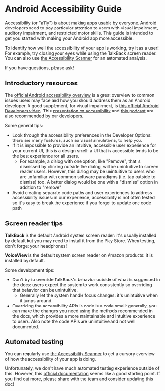 # Android Accessibility Guide
Accessibility (or "a11y") is about making apps usable by everyone. Android developers need to pay particular attention to users with visual impairment, auditory impairment, and restricted motor skills. This guide is intended to get you started with making your Android app more accessible.

To identify how well the accessibility of your app is working, try it as a user! For example, try closing your eyes while using the TalkBack screen reader. You can also use [the Accessibility Scanner][scanner] for an automated analysis.

If you have questions, please ask!

## Introductory resources
The [official Android accessibility overview](https://developer.android.com/guide/topics/ui/accessibility/apps) is a great overview to common issues users may face and how you should address them as an Android developer. A good supplement, for visual impairment, is [this official Android Developers video](https://www.youtube.com/watch?v=1by5J7c5Vz4). This [presentation on accessibility](https://www.youtube.com/watch?v=UOr3mgqJU0A&feature=youtu.be&list=PLnVy79PaFHMUqqvwbjyKJZv1N8rzHOCBi) and [this podcast](https://androidbackstage.blogspot.com/2014/10/episode-14-accessibility.html) are also recommended by our developers.

Some general tips:
- Look through the accessibility preferences in the Developer Options: there are many features, such as visual simulations, to help you.
- If it is impossible to provide an intuitive, accessible user experience for your current UI, this is a design smell: a UI that is accessible tends to be the best experience for all users.
    - For example, a dialog with one option, like "Remove", that is dismissed by clicking outside the dialog, will be unintuitive to screen reader users. However, this dialog may be unintuitive to users who are unfamiliar with common software paradigms (i.e. tap outside to dismiss) too. A better dialog would be one with a "dismiss" option in addition to "remove"
- Avoid creating separate code paths and user experiences to address accessibility issues: in our experience, accessibility is not often tested so it's easy to break the experience if you forget to update one code path

## Screen reader tips
**TalkBack** is the default Android system screen reader: it's usually installed by default but you may need to install it from the Play Store. When testing, don't forget your headphones!

**VoiceView** is the default system screen reader on Amazon products: it is installed by default.

Some development tips:
- Don't try to override TalkBack's behavior outside of what is suggested in the docs: users expect the system to work consistently so overriding that behavior can be unintuitive.
    - Generally let the system handle focus changes: it's unintuitive when it jumps around.
- Overriding the accessibility APIs in code is a code smell: generally, you can make the changes you need using the methods recommended in the docs, which provides a more maintainable and intuitive experience to users. Also note the code APIs are unintuitive and not well documented.

## Automated testing
You can regularly use [the Accessibility Scanner][scanner] to get a cursory overview of how the accessibility of your app is doing.

Unfortunately, we don't have much automated testing experience outside of this. However, this [official documentation](https://developer.android.com/training/accessibility/testing#automated) seems like a good starting point. If you find out more, please share with the team and consider updating this doc!

[scanner]: https://support.google.com/accessibility/android/answer/6376570?hl=en
